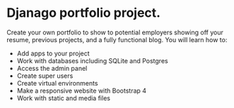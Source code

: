 # Djanago portfolio project.

Create your own portfolio to show to potential employers showing off your resume, previous projects, and a fully functional blog. You will learn how to: 

* Add apps to your project
* Work with databases including SQLite and Postgres
* Access the admin panel
* Create super users 
* Create virtual environments 
* Make a responsive website with Bootstrap 4
* Work with static and media files 

